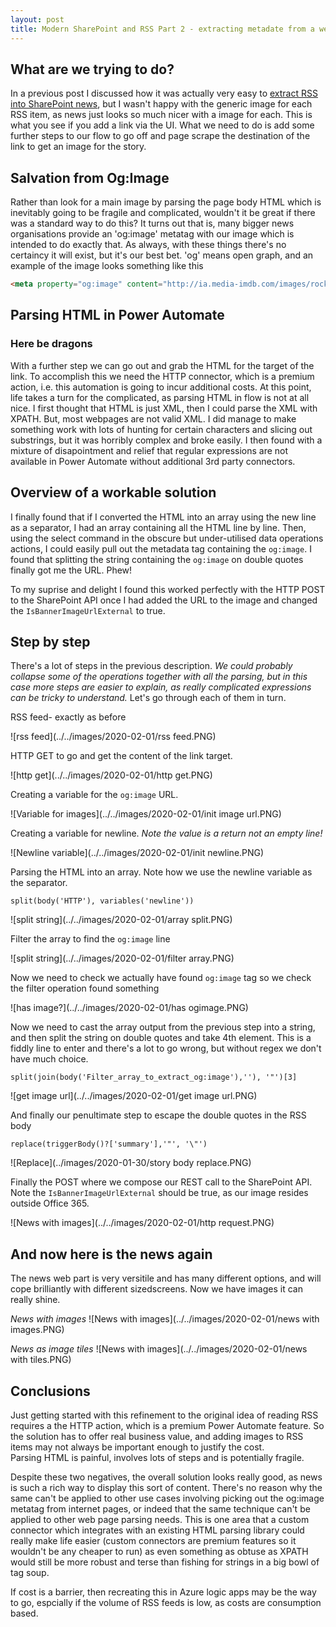 ```yaml
---
layout: post
title: Modern SharePoint and RSS Part 2 - extracting metadate from a webpage
---
```


## What are we trying to do? ##

In a previous post I discussed how it was actually very easy to 
[extract RSS into SharePoint news](2020-01-30/RSS-not-dead-yet.md), but I wasn't happy with the generic image for each RSS item, as news just looks so much nicer with a image for each. This is what you see if you add a link via the UI. What we need to do is add some further steps to our flow to go off and page scrape the destination of the link to get an image for the story. 

## Salvation from Og:Image ##

Rather than look for a main image by parsing the page body HTML which is inevitably going to be fragile and complicated, wouldn't it be great if there was a standard way to do this? It turns out that is, many bigger news organisations provide an 'og:image' metatag with our image which is intended to do exactly that. As always, with these things there's no certaincy it will exist, but it's our best bet. 'og' means open graph, and an example of the image looks something like this

```HTML
<meta property="og:image" content="http://ia.media-imdb.com/images/rock.jpg" /> 
```

## Parsing HTML in Power Automate ##

### Here be dragons ###

With a further step we can go out and grab the HTML for the target of the link. 
To accomplish this we need the HTTP connector, which is a premium action, i.e. this automation is going to incur additional costs. At this point, life takes a turn for the complicated, as parsing HTML in flow is not at all nice. I first thought that HTML is just XML, then I could parse the XML with XPATH. But, most webpages are not valid XML. I did manage to make something work with lots of hunting for certain characters and slicing out substrings, but it was horribly complex and broke easily. I then found with a mixture of disapointment and relief that regular expressions are not available in Power Automate without additional 3rd party connectors.

## Overview of a workable solution ##

I finally found that if I converted the HTML into an array using the new line as a separator, I had an array containing all the HTML line by line. Then, using the select command in the obscure but under-utilised data operations actions, I could easily pull out the metadata tag containing the `og:image`. I found that splitting the string containing the `og:image` on double quotes finally got me the URL. Phew!

To my suprise and delight I found this worked perfectly with the HTTP POST to the SharePoint API once I had added the URL to the image and changed the `IsBannerImageUrlExternal` to true.

## Step by step ##

There's a lot of steps in the previous description. 
_We could probably collapse some of the operations together with all the parsing, but in this case more steps are easier to explain, as really complicated expressions can be tricky to understand._ 
Let's go through each of them in turn.

RSS feed- exactly as before

![rss feed](../../images/2020-02-01/rss feed.PNG)

HTTP GET to go and get the content of the link target.

![http get](../../images/2020-02-01/http get.PNG)

Creating a variable for the `og:image` URL. 

![Variable for images](../../images/2020-02-01/init image url.PNG)

Creating a variable for newline. *Note the value is a return not an empty line!*

![Newline variable](../../images/2020-02-01/init newline.PNG)


Parsing the HTML into an array. Note how we use the newline variable as the separator.

`split(body('HTTP'), variables('newline'))`

![split string](../../images/2020-02-01/array split.PNG)

Filter the array to find the `og:image` line

![split string](../../images/2020-02-01/filter array.PNG)

Now we need to check we actually have found `og:image` tag so we check the filter operation found something

![has image?](../../images/2020-02-01/has ogimage.PNG)

Now we need to cast the array output from the previous step into a string, and then split the string on double quotes and take 4th element. This is a fiddly line to enter and there's a lot to go wrong, but without regex we don't have much choice.

`split(join(body('Filter_array_to_extract_og:image'),''), '"')[3]`

![get image url](../../images/2020-02-01/get image url.PNG)


And finally our penultimate step to escape the double quotes in the RSS body

``` 
replace(triggerBody()?['summary'],'"', '\"')
```

![Replace](../images/2020-01-30/story body replace.PNG)

Finally the POST where we compose our REST call to the SharePoint API. Note the 
`IsBannerImageUrlExternal` should be true, as our image resides outside Office 365.

![News with images](../../images/2020-02-01/http request.PNG)

## And now here is the news again ##

The news web part is very versitile and has many different options, and will cope brilliantly with different sizedscreens. Now we have images it can really shine.

*News with images*
![News with images](../../images/2020-02-01/news with images.PNG)

*News as image tiles*
![News with images](../../images/2020-02-01/news with tiles.PNG)


## Conclusions ##

Just getting started with this refinement to the original idea of reading RSS requires a the HTTP action, which is a premium Power Automate feature. So the solution has to offer real business value, and adding images to RSS items may not 
always be important enough to justify the cost.  
Parsing HTML is painful, involves lots of steps and is potentially fragile. 

Despite these two negatives, the overall solution looks really good, as news is such a rich way to display this sort of content. There's no reason why the same can't be applied to other use cases involving picking out the og:image metatag from internet pages, or indeed that the same technique can't be applied to other web page parsing needs. This is one area that a custom connector which integrates with an existing HTML parsing library could really make life easier (custom connectors are premium features so it wouldn't be any cheaper to run) as even something as obtuse as XPATH would still be more robust and terse than fishing for strings in a big bowl of tag soup.

If cost is a barrier, then recreating this in Azure logic apps may be the way to go, espcially if the volume of RSS feeds is low, as costs are consumption based. 



